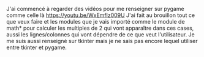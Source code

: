 J'ai commencé à regarder des vidéos pour me renseigner sur pygame comme celle là
https://youtu.be/WxEmflz009U 
J'ai fait au brouillon tout ce que veux faire et les modules  que je vais importé comme le module de math* 
pour calculer les multiples de 2 qui vont apparaître dans ces cases, aussi les lignes/colonnes qui vont dépendre de ce que veut l'utilisateur.
Je me suis aussi renseigné sur tkinter mais je ne sais pas encore lequel utiliser entre tkinter et pygame.

